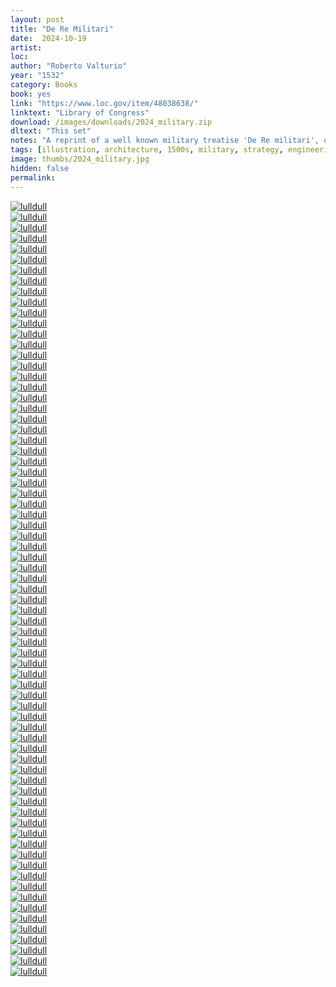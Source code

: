 ```yaml
---
layout: post
title: "De Re Militari"
date:  2024-10-19
artist: 
loc: 
author: "Roberto Valturio"
year: "1532"
category: Books
book: yes
link: "https://www.loc.gov/item/48038638/"
linktext: "Library of Congress"
download: /images/downloads/2024_military.zip
dltext: "This set"
notes: "A reprint of a well known military treatise 'De Re militari', originally published in 1472. Many siege engines to choose from."
tags: [illustration, architecture, 1500s, military, strategy, engineering, diagram]
image: thumbs/2024_military.jpg
hidden: false
permalink:
---
```



<div class="post_image">
	<a href="{{ site.baseurl }}/images/posts/2024_military/033.jpg" target="_blank">
	<img src="{{ site.baseurl }}/images/posts/2024_military/033.jpg" alt="lulldull"></a>
</div>


<div class="post_image">
	<a href="{{ site.baseurl }}/images/posts/2024_military/004.jpg" target="_blank">
	<img src="{{ site.baseurl }}/images/posts/2024_military/004.jpg" alt="lulldull"></a>
</div>

<div class="post_image_02">
	<div class="post_image_inner">
		<a href="{{ site.baseurl }}/images/posts/2024_military/001.jpg" target="_blank">
		<img src="{{ site.baseurl }}/images/posts/2024_military/001.jpg" alt="lulldull"></a>
	</div>
	<div class="post_image_inner">
		<a href="{{ site.baseurl }}/images/posts/2024_military/002.jpg" target="_blank">
		<img src="{{ site.baseurl }}/images/posts/2024_military/002.jpg" alt="lulldull"></a>
	</div>
</div>

<div class="post_image">
	<a href="{{ site.baseurl }}/images/posts/2024_military/003.jpg" target="_blank">
	<img src="{{ site.baseurl }}/images/posts/2024_military/003.jpg" alt="lulldull"></a>
</div>


<div class="post_image">
	<a href="{{ site.baseurl }}/images/posts/2024_military/005.jpg" target="_blank">
	<img src="{{ site.baseurl }}/images/posts/2024_military/005.jpg" alt="lulldull"></a>
</div>

<div class="post_image">
	<a href="{{ site.baseurl }}/images/posts/2024_military/006.jpg" target="_blank">
	<img src="{{ site.baseurl }}/images/posts/2024_military/006.jpg" alt="lulldull"></a>
</div>

<div class="post_image">
	<a href="{{ site.baseurl }}/images/posts/2024_military/007.jpg" target="_blank">
	<img src="{{ site.baseurl }}/images/posts/2024_military/007.jpg" alt="lulldull"></a>
</div>


<div class="post_image">
	<a href="{{ site.baseurl }}/images/posts/2024_military/008.jpg" target="_blank">
	<img src="{{ site.baseurl }}/images/posts/2024_military/008.jpg" alt="lulldull"></a>
</div>

<div class="post_image">
	<a href="{{ site.baseurl }}/images/posts/2024_military/009.jpg" target="_blank">
	<img src="{{ site.baseurl }}/images/posts/2024_military/009.jpg" alt="lulldull"></a>
</div>

<div class="post_image_02">
	<div class="post_image_inner">
		<a href="{{ site.baseurl }}/images/posts/2024_military/010.jpg" target="_blank">
		<img src="{{ site.baseurl }}/images/posts/2024_military/010.jpg" alt="lulldull"></a>
	</div>
	<div class="post_image_inner">
		<a href="{{ site.baseurl }}/images/posts/2024_military/012.jpg" target="_blank">
		<img src="{{ site.baseurl }}/images/posts/2024_military/012.jpg" alt="lulldull"></a>
	</div>
</div>

<div class="post_image">
	<a href="{{ site.baseurl }}/images/posts/2024_military/011.jpg" target="_blank">
	<img src="{{ site.baseurl }}/images/posts/2024_military/011.jpg" alt="lulldull"></a>
</div>



<div class="post_image_02">
	<div class="post_image_inner">
		<a href="{{ site.baseurl }}/images/posts/2024_military/013.jpg" target="_blank">
		<img src="{{ site.baseurl }}/images/posts/2024_military/013.jpg" alt="lulldull"></a>
	</div>
	<div class="post_image_inner">
		<a href="{{ site.baseurl }}/images/posts/2024_military/013b.jpg" target="_blank">
		<img src="{{ site.baseurl }}/images/posts/2024_military/013b.jpg" alt="lulldull"></a>
	</div>
</div>


<div class="post_image">
	<a href="{{ site.baseurl }}/images/posts/2024_military/014.jpg" target="_blank">
	<img src="{{ site.baseurl }}/images/posts/2024_military/014.jpg" alt="lulldull"></a>
</div>

<div class="post_image">
	<a href="{{ site.baseurl }}/images/posts/2024_military/015.jpg" target="_blank">
	<img src="{{ site.baseurl }}/images/posts/2024_military/015.jpg" alt="lulldull"></a>
</div>


<div class="post_image_02">
	<div class="post_image_inner">
		<a href="{{ site.baseurl }}/images/posts/2024_military/016.jpg" target="_blank">
		<img src="{{ site.baseurl }}/images/posts/2024_military/016.jpg" alt="lulldull"></a>
	</div>
	<div class="post_image_inner">
		<a href="{{ site.baseurl }}/images/posts/2024_military/017.jpg" target="_blank">
		<img src="{{ site.baseurl }}/images/posts/2024_military/017.jpg" alt="lulldull"></a>
	</div>
</div>

<div class="post_image">
	<a href="{{ site.baseurl }}/images/posts/2024_military/018.jpg" target="_blank">
	<img src="{{ site.baseurl }}/images/posts/2024_military/018.jpg" alt="lulldull"></a>
</div>


<div class="post_image">
	<a href="{{ site.baseurl }}/images/posts/2024_military/019.jpg" target="_blank">
	<img src="{{ site.baseurl }}/images/posts/2024_military/019.jpg" alt="lulldull"></a>
</div>


<div class="post_image_02">
	<div class="post_image_inner">
		<a href="{{ site.baseurl }}/images/posts/2024_military/020.jpg" target="_blank">
		<img src="{{ site.baseurl }}/images/posts/2024_military/020.jpg" alt="lulldull"></a>
	</div>
	<div class="post_image_inner">
		<a href="{{ site.baseurl }}/images/posts/2024_military/021.jpg" target="_blank">
		<img src="{{ site.baseurl }}/images/posts/2024_military/021.jpg" alt="lulldull"></a>
	</div>
</div>



<div class="post_image">
	<a href="{{ site.baseurl }}/images/posts/2024_military/022.jpg" target="_blank">
	<img src="{{ site.baseurl }}/images/posts/2024_military/022.jpg" alt="lulldull"></a>
</div>

<div class="post_image_02">
	<div class="post_image_inner">
		<a href="{{ site.baseurl }}/images/posts/2024_military/023.jpg" target="_blank">
		<img src="{{ site.baseurl }}/images/posts/2024_military/023.jpg" alt="lulldull"></a>
	</div>
	<div class="post_image_inner">
		<a href="{{ site.baseurl }}/images/posts/2024_military/024.jpg" target="_blank">
		<img src="{{ site.baseurl }}/images/posts/2024_military/024.jpg" alt="lulldull"></a>
	</div>
</div>



<div class="post_image">
	<a href="{{ site.baseurl }}/images/posts/2024_military/025.jpg" target="_blank">
	<img src="{{ site.baseurl }}/images/posts/2024_military/025.jpg" alt="lulldull"></a>
</div>



<div class="post_image_02">
	<div class="post_image_inner">
		<a href="{{ site.baseurl }}/images/posts/2024_military/027.jpg" target="_blank">
		<img src="{{ site.baseurl }}/images/posts/2024_military/027.jpg" alt="lulldull"></a>
	</div>
	<div class="post_image_inner">
		<a href="{{ site.baseurl }}/images/posts/2024_military/028.jpg" target="_blank">
		<img src="{{ site.baseurl }}/images/posts/2024_military/028.jpg" alt="lulldull"></a>
	</div>
</div>


<div class="post_image">
	<a href="{{ site.baseurl }}/images/posts/2024_military/026.jpg" target="_blank">
	<img src="{{ site.baseurl }}/images/posts/2024_military/026.jpg" alt="lulldull"></a>
</div>


<div class="post_image_02">
	<div class="post_image_inner">
		<a href="{{ site.baseurl }}/images/posts/2024_military/029.jpg" target="_blank">
		<img src="{{ site.baseurl }}/images/posts/2024_military/029.jpg" alt="lulldull"></a>
	</div>
	<div class="post_image_inner">
		<a href="{{ site.baseurl }}/images/posts/2024_military/030.jpg" target="_blank">
		<img src="{{ site.baseurl }}/images/posts/2024_military/030.jpg" alt="lulldull"></a>
	</div>
</div>








<div class="post_image">
	<a href="{{ site.baseurl }}/images/posts/2024_military/031.jpg" target="_blank">
	<img src="{{ site.baseurl }}/images/posts/2024_military/031.jpg" alt="lulldull"></a>
</div>

<div class="post_image">
	<a href="{{ site.baseurl }}/images/posts/2024_military/032.jpg" target="_blank">
	<img src="{{ site.baseurl }}/images/posts/2024_military/032.jpg" alt="lulldull"></a>
</div>





<div class="post_image_02">
	<div class="post_image_inner">
		<a href="{{ site.baseurl }}/images/posts/2024_military/034.jpg" target="_blank">
		<img src="{{ site.baseurl }}/images/posts/2024_military/034.jpg" alt="lulldull"></a>
	</div>
	<div class="post_image_inner">
		<a href="{{ site.baseurl }}/images/posts/2024_military/035.jpg" target="_blank">
		<img src="{{ site.baseurl }}/images/posts/2024_military/035.jpg" alt="lulldull"></a>
	</div>
</div>

<div class="post_image">
	<a href="{{ site.baseurl }}/images/posts/2024_military/036.jpg" target="_blank">
	<img src="{{ site.baseurl }}/images/posts/2024_military/036.jpg" alt="lulldull"></a>
</div>

<div class="post_image_02">
	<div class="post_image_inner">
		<a href="{{ site.baseurl }}/images/posts/2024_military/037.jpg" target="_blank">
		<img src="{{ site.baseurl }}/images/posts/2024_military/037.jpg" alt="lulldull"></a>
	</div>
	<div class="post_image_inner">
		<a href="{{ site.baseurl }}/images/posts/2024_military/038.jpg" target="_blank">
		<img src="{{ site.baseurl }}/images/posts/2024_military/038.jpg" alt="lulldull"></a>
	</div>
</div>


<div class="post_image">
	<a href="{{ site.baseurl }}/images/posts/2024_military/041.jpg" target="_blank">
	<img src="{{ site.baseurl }}/images/posts/2024_military/041.jpg" alt="lulldull"></a>
</div>



<div class="post_image_02">
	<div class="post_image_inner">
		<a href="{{ site.baseurl }}/images/posts/2024_military/039.jpg" target="_blank">
		<img src="{{ site.baseurl }}/images/posts/2024_military/039.jpg" alt="lulldull"></a>
	</div>
	<div class="post_image_inner">
		<a href="{{ site.baseurl }}/images/posts/2024_military/040.jpg" target="_blank">
		<img src="{{ site.baseurl }}/images/posts/2024_military/040.jpg" alt="lulldull"></a>
	</div>
</div>


<div class="post_image">
	<a href="{{ site.baseurl }}/images/posts/2024_military/042.jpg" target="_blank">
	<img src="{{ site.baseurl }}/images/posts/2024_military/042.jpg" alt="lulldull"></a>
</div>


<div class="post_image_02">
	<div class="post_image_inner">
		<a href="{{ site.baseurl }}/images/posts/2024_military/043.jpg" target="_blank">
		<img src="{{ site.baseurl }}/images/posts/2024_military/043.jpg" alt="lulldull"></a>
	</div>
	<div class="post_image_inner">
		<a href="{{ site.baseurl }}/images/posts/2024_military/044.jpg" target="_blank">
		<img src="{{ site.baseurl }}/images/posts/2024_military/044.jpg" alt="lulldull"></a>
	</div>
</div>


<div class="post_image">
	<a href="{{ site.baseurl }}/images/posts/2024_military/045.jpg" target="_blank">
	<img src="{{ site.baseurl }}/images/posts/2024_military/045.jpg" alt="lulldull"></a>
</div>



<div class="post_image_02">
	<div class="post_image_inner">
		<a href="{{ site.baseurl }}/images/posts/2024_military/046.jpg" target="_blank">
		<img src="{{ site.baseurl }}/images/posts/2024_military/046.jpg" alt="lulldull"></a>
	</div>
	<div class="post_image_inner">
		<a href="{{ site.baseurl }}/images/posts/2024_military/047.jpg" target="_blank">
		<img src="{{ site.baseurl }}/images/posts/2024_military/047.jpg" alt="lulldull"></a>
	</div>
</div>

<div class="post_image">
	<a href="{{ site.baseurl }}/images/posts/2024_military/048.jpg" target="_blank">
	<img src="{{ site.baseurl }}/images/posts/2024_military/048.jpg" alt="lulldull"></a>
</div>


<div class="post_image_02">
	<div class="post_image_inner">
		<a href="{{ site.baseurl }}/images/posts/2024_military/049.jpg" target="_blank">
		<img src="{{ site.baseurl }}/images/posts/2024_military/049.jpg" alt="lulldull"></a>
	</div>
	<div class="post_image_inner">
		<a href="{{ site.baseurl }}/images/posts/2024_military/050.jpg" target="_blank">
		<img src="{{ site.baseurl }}/images/posts/2024_military/050.jpg" alt="lulldull"></a>
	</div>
</div>

<div class="post_image">
	<a href="{{ site.baseurl }}/images/posts/2024_military/051.jpg" target="_blank">
	<img src="{{ site.baseurl }}/images/posts/2024_military/051.jpg" alt="lulldull"></a>
</div>


<div class="post_image_02">
	<div class="post_image_inner">
		<a href="{{ site.baseurl }}/images/posts/2024_military/052.jpg" target="_blank">
		<img src="{{ site.baseurl }}/images/posts/2024_military/052.jpg" alt="lulldull"></a>
	</div>
	<div class="post_image_inner">
		<a href="{{ site.baseurl }}/images/posts/2024_military/053.jpg" target="_blank">
		<img src="{{ site.baseurl }}/images/posts/2024_military/053.jpg" alt="lulldull"></a>
	</div>
	<div class="post_image_inner">
		<a href="{{ site.baseurl }}/images/posts/2024_military/054.jpg" target="_blank">
		<img src="{{ site.baseurl }}/images/posts/2024_military/054.jpg" alt="lulldull"></a>
	</div>
</div>

<div class="post_image">
	<a href="{{ site.baseurl }}/images/posts/2024_military/055.jpg" target="_blank">
	<img src="{{ site.baseurl }}/images/posts/2024_military/055.jpg" alt="lulldull"></a>
</div>

<div class="post_image">
	<a href="{{ site.baseurl }}/images/posts/2024_military/056.jpg" target="_blank">
	<img src="{{ site.baseurl }}/images/posts/2024_military/056.jpg" alt="lulldull"></a>
</div>

<div class="post_image_02">
	<div class="post_image_inner">
		<a href="{{ site.baseurl }}/images/posts/2024_military/057.jpg" target="_blank">
		<img src="{{ site.baseurl }}/images/posts/2024_military/057.jpg" alt="lulldull"></a>
	</div>
	<div class="post_image_inner">
		<a href="{{ site.baseurl }}/images/posts/2024_military/058.jpg" target="_blank">
		<img src="{{ site.baseurl }}/images/posts/2024_military/058.jpg" alt="lulldull"></a>
	</div>
</div>


<div class="post_image">
	<a href="{{ site.baseurl }}/images/posts/2024_military/059.jpg" target="_blank">
	<img src="{{ site.baseurl }}/images/posts/2024_military/059.jpg" alt="lulldull"></a>
</div>

<div class="post_image">
	<a href="{{ site.baseurl }}/images/posts/2024_military/060.jpg" target="_blank">
	<img src="{{ site.baseurl }}/images/posts/2024_military/060.jpg" alt="lulldull"></a>
</div>

<div class="post_image_02">
	<div class="post_image_inner">
		<a href="{{ site.baseurl }}/images/posts/2024_military/061.jpg" target="_blank">
		<img src="{{ site.baseurl }}/images/posts/2024_military/061.jpg" alt="lulldull"></a>
	</div>
	<div class="post_image_inner">
		<a href="{{ site.baseurl }}/images/posts/2024_military/062.jpg" target="_blank">
		<img src="{{ site.baseurl }}/images/posts/2024_military/062.jpg" alt="lulldull"></a>
	</div>
</div>


<div class="post_image">
	<a href="{{ site.baseurl }}/images/posts/2024_military/063.jpg" target="_blank">
	<img src="{{ site.baseurl }}/images/posts/2024_military/063.jpg" alt="lulldull"></a>
</div>

<div class="post_image">
	<a href="{{ site.baseurl }}/images/posts/2024_military/064.jpg" target="_blank">
	<img src="{{ site.baseurl }}/images/posts/2024_military/064.jpg" alt="lulldull"></a>
</div>


<div class="post_image_02">
	<div class="post_image_inner">
		<a href="{{ site.baseurl }}/images/posts/2024_military/065.jpg" target="_blank">
		<img src="{{ site.baseurl }}/images/posts/2024_military/065.jpg" alt="lulldull"></a>
	</div>
	<div class="post_image_inner">
		<a href="{{ site.baseurl }}/images/posts/2024_military/066.jpg" target="_blank">
		<img src="{{ site.baseurl }}/images/posts/2024_military/066.jpg" alt="lulldull"></a>
	</div>
	<div class="post_image_inner">
		<a href="{{ site.baseurl }}/images/posts/2024_military/067.jpg" target="_blank">
		<img src="{{ site.baseurl }}/images/posts/2024_military/067.jpg" alt="lulldull"></a>
	</div>
</div>

<div class="post_image">
	<a href="{{ site.baseurl }}/images/posts/2024_military/070.jpg" target="_blank">
	<img src="{{ site.baseurl }}/images/posts/2024_military/070.jpg" alt="lulldull"></a>
</div>

<div class="post_image_02">
	<div class="post_image_inner">
		<a href="{{ site.baseurl }}/images/posts/2024_military/068.jpg" target="_blank">
		<img src="{{ site.baseurl }}/images/posts/2024_military/068.jpg" alt="lulldull"></a>
	</div>
	<div class="post_image_inner">
		<a href="{{ site.baseurl }}/images/posts/2024_military/069.jpg" target="_blank">
		<img src="{{ site.baseurl }}/images/posts/2024_military/069.jpg" alt="lulldull"></a>
	</div>
	<div class="post_image_inner">
		<a href="{{ site.baseurl }}/images/posts/2024_military/071.jpg" target="_blank">
		<img src="{{ site.baseurl }}/images/posts/2024_military/071.jpg" alt="lulldull"></a>
	</div>
</div>

<div class="post_image">
	<a href="{{ site.baseurl }}/images/posts/2024_military/072.jpg" target="_blank">
	<img src="{{ site.baseurl }}/images/posts/2024_military/072.jpg" alt="lulldull"></a>
</div>























